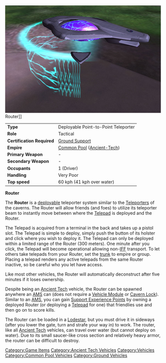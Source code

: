 ![](images/Router.jpg "fig:Router.jpg") Router\]\]

|                            |                                                                       |
| -------------------------- | --------------------------------------------------------------------- |
| **Type**                   | Deployable Point-to-Point Teleporter                                  |
| **Role**                   | Tactical                                                              |
| **Certification Required** | [Ground Support](Ground_Support.md)                                   |
| **Empire**                 | [Common Pool](Common_Pool.md) ([Ancient-Tech](Ancient_Technology.md)) |
| **Primary Weapon**         | \-                                                                    |
| **Secondary Weapon**       | \-                                                                    |
| **Occupants**              | 1 (Driver)                                                            |
| **Handling**               | Very Poor                                                             |
| **Top speed**              | 60 kph (41 kph over water)                                            |

**Router**

The **Router** is a [deployable](Deploy.md) teleporter system
similar to the [Teleporters](Teleporter.md) of the caverns. The
Router will allow friends (and foes) to utilize its teleporter beam to
instantly move between where the [Telepad](Telepad.md) is
deployed and the Router.

The Telepad is acquired from a terminal in the back and takes up a
pistol slot. The Telepad is simple to deploy, simply push the button of
its holster and click where you wish to deploy it. The Telepad can only
be deployed within a limited range of the Router (300 meters). One
minute after you click, the Telepad will become operational allowing
non-[IFF](IFF.md) transport. To let others take telepads from
your Router, set the [trunk](Trunk.md) to empire or group.
Placing a telepad renders any active telepads from the same Router
inactive, so be careful who you let have access.

Like most other vehicles, the Router will automatically deconstruct
after five minutes if it loses ownership.

Despite being an [Ancient Tech](Ancient_Technology.md) vehicle, the
Router can be spawned anywhere an [AMS](Advanced_Mobile_Station.md) can (does not
require a [Vehicle Module](Vehicle_Module.md) or [Cavern
Lock](Cavern_Lock.md)). Similar to an [AMS](Advanced_Mobile_Station.md), you
can gain [Support Experience
Points](Support_Experience_Points.md) by owning a deployed
Router (or deploying a [Telepad](Telepad.md) for one) that
friendlies use and then go on to score kills.

The Router can be loaded in a [Lodestar](Lodestar.md), but you
must drive it in sideways (after you lower the gate, turn and strafe
your way in) to work. The router, like all [Ancient
Tech](Ancient_Technology.md) vehicles, can travel over water (but
cannot deploy on water). Due to its small saucer-like cross section and
relatively heavy armor, the router can be difficult to destroy.

[Category:Game Items](Category:Game_Items.md) [Category:Ancient
Tech Vehicles](Category:Ancient_Tech_Vehicles.md)
[Category:Vehicles](Category:Vehicles.md) [Category:Common Pool
Vehicles](Category:Common_Pool_Vehicles.md) [Category:Ground
Vehicles](Category:Ground_Vehicles.md)

